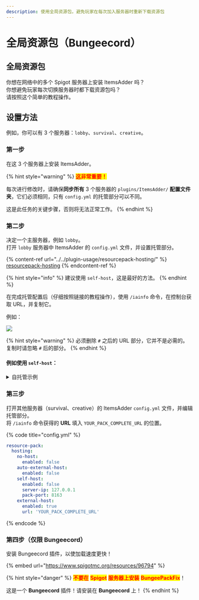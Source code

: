 ```yaml
---
description: 使用全局资源包，避免玩家在每次加入服务器时重新下载资源包
---
```


# 全局资源包（Bungeecord）

## 全局资源包

你想在网络中的多个 Spigot 服务器上安装 ItemsAdder 吗？  
你想避免玩家每次切换服务器时都下载资源包吗？  
请按照这个简单的教程操作。

## 设置方法

例如，你可以有 3 个服务器：`lobby`、`survival`、`creative`。

### 第一步

在这 3 个服务器上安装 ItemsAdder。

{% hint style="warning" %}
<mark style="color:red;">**这非常重要！**</mark>

每次进行修改时，请确保**同步所有** 3 个服务器的 `plugins/ItemsAdder/` **配置文件夹**，它们必须相同，只有 `config.yml` 的托管部分可以不同。

这是此任务的关键步骤，否则将无法正常工作。
{% endhint %}

### 第二步

决定一个主服务器，例如 `lobby`。  
打开 `lobby` 服务器中 ItemsAdder 的 `config.yml` 文件，并设置托管部分。

{% content-ref url="../../plugin-usage/resourcepack-hosting/" %}
[resourcepack-hosting](../../plugin-usage/resourcepack-hosting/)
{% endcontent-ref %}

{% hint style="info" %}
建议使用 `self-host`，这是最好的方法。
{% endhint %}

在完成托管配置后（仔细按照链接的教程操作），使用 `/iainfo` 命令，在控制台获取 URL，并复制它。

例如：

![](<../../.gitbook/assets/image (60) (1).png>)

{% hint style="warning" %}
必须删除 `#` 之后的 URL 部分，它并不是必需的。  
复制时请忽略 `#` 后的部分。
{% endhint %}

#### 例如使用 `self-host`：

<details>

<summary>自托管示例</summary>

{% code title="config.yml" %}
```yaml
resource-pack:
  hosting:
    no-host:
      enabled: false
    auto-external-host:
      enabled: false
    self-host:
      enabled: true
      server-ip: YOUR_SERVER_IP_HERE
      pack-port: 8163
    external-host:
      enabled: false
      url: ''
```
{% endcode %}

运行 `/iazip` 以生成资源包。

</details>

### 第三步

打开其他服务器（survival、creative）的 ItemsAdder `config.yml` 文件，并编辑托管部分。  
将 `/iainfo` 命令获得的 **URL** 填入 `YOUR_PACK_COMPLETE_URL` 的位置。

{% code title="config.yml" %}
```yaml
resource-pack:
  hosting:
    no-host:
      enabled: false
    auto-external-host:
      enabled: false
    self-host:
      enabled: false
      server-ip: 127.0.0.1
      pack-port: 8163
    external-host:
      enabled: true
      url: 'YOUR_PACK_COMPLETE_URL'
```
{% endcode %}

### 第四步（仅限 Bungeecord）

安装 Bungeecord 插件，以使加载速度更快！

{% embed url="https://www.spigotmc.org/resources/96794" %}

{% hint style="danger" %}
<mark style="color:red;">**不要在**</mark> <mark style="color:red;">**Spigot**</mark> <mark style="color:red;">**服务器上安装**</mark> <mark style="color:red;">**BungeePackFix**</mark>！

这是一个 **Bungeecord** 插件！请安装在 **Bungeecord** 上！
{% endhint %}
